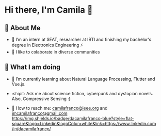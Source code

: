 # Hi there, I'm Camila :milky_way:


## 🌠 About Me 


- 🧠 I’m an intern at SEAT, researcher at IBTI and finishing my bachelor's degree in Electronics Engineering ⚡
- 👯 I like to colaborate in diverse communities


## 🤖 What I am doing

- :frog: I’m currently learning about Natural Language Processing, Flutter and Vue.js.
- :shipit: Ask me about science fiction, cyberpunk and dystopian novels. Also, Compressive Sensing :)


- 👾 How to reach me: camilafranco@ieee.org and imcamilafranco@gmail.com
https://img.shields.io/badge/dacamilafranco-blue?style=flat-square&logo=Linkedin&logoColor=white&link=https://www.linkedin.com/in/dacamilafranco/






